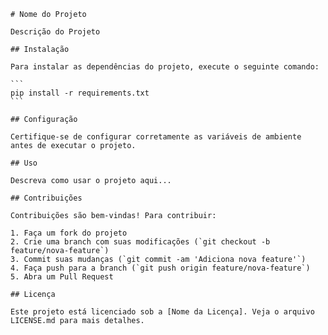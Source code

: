 
    # Nome do Projeto

    Descrição do Projeto

    ## Instalação

    Para instalar as dependências do projeto, execute o seguinte comando:

    ```
    pip install -r requirements.txt
    ```

    ## Configuração

    Certifique-se de configurar corretamente as variáveis de ambiente antes de executar o projeto.

    ## Uso

    Descreva como usar o projeto aqui...

    ## Contribuições

    Contribuições são bem-vindas! Para contribuir:

    1. Faça um fork do projeto
    2. Crie uma branch com suas modificações (`git checkout -b feature/nova-feature`)
    3. Commit suas mudanças (`git commit -am 'Adiciona nova feature'`)
    4. Faça push para a branch (`git push origin feature/nova-feature`)
    5. Abra um Pull Request

    ## Licença

    Este projeto está licenciado sob a [Nome da Licença]. Veja o arquivo LICENSE.md para mais detalhes.
    